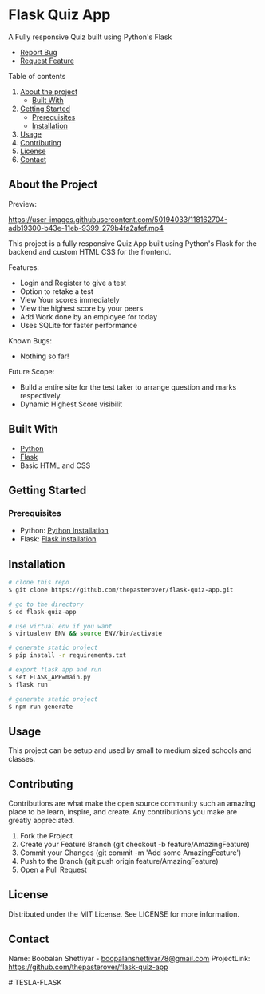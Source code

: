 # Flask Quiz App

A Fully responsive Quiz built using Python's Flask

 - [Report  Bug](https://github.com/thepasterover/flask-quiz-app/issues)
 - [Request Feature](https://github.com/thepasterover/flask-quiz-app/issues)

Table of contents
1. [About the project](#about-the-project)
    - [Built With](#built-with)
2. [Getting Started](#getting-started)
    - [Prerequisites](#prerequisites)
    - [Installation](#installation)
3. [Usage](#usage)
4. [Contributing](#contributing)
5. [License](#license)
6. [Contact](#contact)

## About the Project

Preview:


https://user-images.githubusercontent.com/50194033/118162704-adb19300-b43e-11eb-9399-279b4fa2afef.mp4


This project is a fully responsive Quiz App built using Python's Flask for the backend and custom HTML CSS for the frontend.

Features:
- Login and Register to give a test
- Option to retake a test
- View Your scores immediately
- View the highest score by your peers
- Add Work done by an employee for today
- Uses SQLite for faster performance

Known Bugs:
- Nothing so far!

Future Scope:
- Build a entire site for the test taker to arrange question and marks respectively.
- Dynamic Highest Score visibilit

## Built With
- [Python](https://www.python.org/)
- [Flask](https://flask.palletsprojects.com/en/2.0.x/)
- Basic HTML and CSS

## Getting Started

### Prerequisites

- Python: [Python Installation](https://www.python.org/downloads/)
- Flask: [Flask installation](https://flask.palletsprojects.com/en/2.0.x/installation/)

## Installation


```bash
# clone this repo
$ git clone https://github.com/thepasterover/flask-quiz-app.git

# go to the directory
$ cd flask-quiz-app

# use virtual env if you want
$ virtualenv ENV && source ENV/bin/activate

# generate static project
$ pip install -r requirements.txt

# export flask app and run
$ set FLASK_APP=main.py
$ flask run

# generate static project
$ npm run generate
```


## Usage

This project can be setup and used by small to medium sized schools and classes.

## Contributing

Contributions are what make the open source community such an amazing place to be learn, inspire, and create. Any contributions you make are greatly appreciated.

1. Fork the Project
2. Create your Feature Branch (git checkout -b feature/AmazingFeature)
3. Commit your Changes (git commit -m 'Add some AmazingFeature')
4. Push to the Branch (git push origin feature/AmazingFeature)
5. Open a Pull Request

## License
Distributed under the MIT License. See LICENSE for more information.

## Contact

Name: Boobalan Shettiyar - boopalanshettiyar78@gmail.com
ProjectLink: https://github.com/thepasterover/flask-quiz-app


#   T E S L A - F L A S K  
 